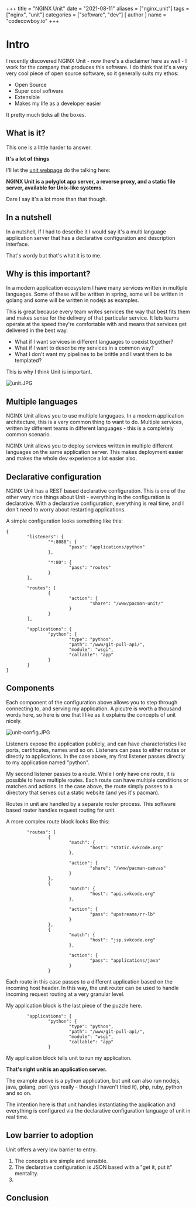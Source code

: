+++
title = "NGINX Unit"
date = "2021-08-11"
aliases = ["nginx_unit"]
tags = ["nginx", "unit"]
categories = ["software", "dev"]
[ author ]
  name = "codecowboy.io"
+++

# Intro
I recently discovered NGINX Unit - now there's a disclaimer here as well - I work for the company that produces this software. 
I do think that it's a very very cool piece of open source software, so it generally suits my ethos:

- Open Source
- Super cool software
- Extensible
- Makes my life as a developer easier

It pretty much ticks all the boxes.

## What is it?
This one is a little harder to answer. 

**It's a lot of things**

I'll let the [unit webpage](https://unit.nginx.org) do the talking here:

**NGINX Unit is a polyglot app server, a reverse proxy, and a static file server, available for Unix-like systems.**

Dare I say it's a lot more than that though.


## In a nutshell
In a nutshell, if I had to describe it I would say it's a multi language application server that has a declarative configuration and description interface.

That's wordy but that's what it is to me.

## Why is this important?
In a modern application ecosystem I have many services written in multiple languages.
Some of these will be written in spring, some will be written in golang and some will be written in nodejs as examples. 

This is great because every team writes services the way that best fits them and makes sense for the delivery of that particular service. It lets teams operate at the speed they're comfortable with and means that services get delivered in the best way.

- What if I want services in different languages to coexist together? 
- What if I want to describe my services in a common way?
- What I don't want my pipelines to be brittle and I want them to be templated?

This is why I think Unit is important.

![unit.JPG](/images/unit.JPG)

## Multiple languages

NGINX Unit allows you to use multiple langugaes. In a modern application architecture, this is a very common thing to want to do.
Multiple services, written by different teams in different languages - this is a completely common scenario.

NGINX Unit allows you to deploy services written in multiple different languages on the same application server. 
This makes deployment easier and makes the whole dev experience a lot easier also.

## Declarative configuration
NGINX Unit has a REST based declarative configuration.
This is one of the other very nice things about Unit -  everything in the configuration is declarative. With a declarative configuration, everything is real time, and I don't need to worry about restarting applications.

A simple configuration looks something like this:

```
{
        "listeners": {
                "*:8080": {
                        "pass": "applications/python"
                },

                "*:80": {
                        "pass": "routes"
                }
        },

        "routes": [
                {
                        "action": {
                                "share": "/www/pacman-unit/"
                        }
                }
        ],

        "applications": {
                "python": {
                        "type": "python",
                        "path": "/www/git-pull-api/",
                        "module": "wsgi",
                        "callable": "app"
                }
        }
}
```

## Components 

Each component of the configuration above allows you to step through connecting to, and serving my application.
A picutre is worth a thousand words here, so here is one that I like as it explains the concepts of unit nicely.

![unit-config.JPG](/images/unit-config.JPG)

Listeners expose the application publicly, and can have characteristics like ports, certificates, names and so on.
Listeners can pass to either routes or directly to applications. In the case above, my first listener passes directly to my application named "python".

My second listener passes to a route. While I only have one route, it is possible to have multiple routes. Each route can have multiple conditions or matches and actions. In the case above, the route simply passes to a directory that serves out a static website (and yes it's pacman).

Routes in unit are handled by a separate router process. This software based router handles request routing for unit.

A more complex route block looks like this:
```
        "routes": [
                {
                        "match": {
                                "host": "static.svkcode.org"
                        },

                        "action": {
                                "share": "/www/pacman-canvas"
                        }
                },
                {
                        "match": {
                                "host": "api.svkcode.org"
                        },

                        "action": {
                                "pass": "upstreams/rr-lb"
                        }
                },
                {
                        "match": {
                                "host": "jsp.svkcode.org"
                        },

                        "action": {
                                "pass": "applications/java"
                        }
                }
```

Each route in this case passes to a different application based on the incoming host header. In this way, the unit router can be used to handle incoming request routing at a very granular level.


My application block is the last piece of the puzzle here.

```
        "applications": {
                "python": {
                        "type": "python",
                        "path": "/www/git-pull-api/",
                        "module": "wsgi",
                        "callable": "app"
                }
```

My application block tells unit to run my application.

**That's right unit is an application server.**

The example above is a python application, but unit can also run nodejs, java, golang, perl (yes really - though I haven't tried it), php, ruby, python and so on.

The intention here is that unit handles instantiating the application and everything is configured via the declarative configuration language of unit in real time.


## Low barrier to adoption

Unit offers a very low barrier to entry.
1. The concepts are simple and sensible.
2. The declarative configuration is JSON based with a "get it, put it" mentality.
3. 

## Conclusion

